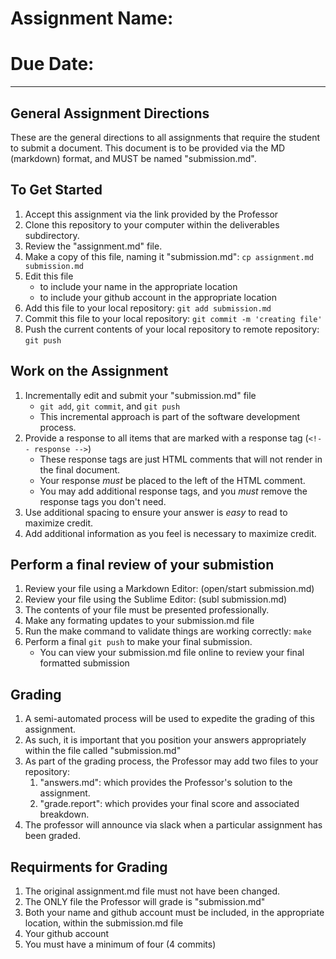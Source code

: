 # Assignment Name: 
# Due Date:
---

## General Assignment Directions
These are the general directions to all assignments that require the student to submit a document.  This document is to be provided via the MD (markdown) format, and MUST be named "submission.md".

## To Get Started
  1. Accept this assignment via the link provided by the Professor
  2. Clone this repository to your computer within the deliverables subdirectory. 
  3. Review the "assignment.md" file.
  4. Make a copy of this file, naming it "submission.md": `cp assignment.md submission.md`
  5. Edit this file 
     * to include your name in the appropriate location
     * to include your github account in the appropriate location
  6. Add this file to your local repository: `git add submission.md`
  7. Commit this file to your local repository: `git commit -m 'creating file'`
  8. Push the current contents of your local repository to remote repository: `git push`

## Work on the Assignment
  1. Incrementally edit and submit your "submission.md" file
     - `git add`, `git commit`, and `git push`
     - This incremental approach is part of the software development process.
  2. Provide a response to all items that are marked with a response tag (`<!-- response -->`)
     - These response tags are just HTML comments that will not render in the final document.
     - Your response *must* be placed to the left of the HTML comment.
     - You may add additional response tags, and you *must* remove the response tags you don't need.
  3. Use additional spacing to ensure your answer is _easy_ to read to maximize credit.
  4. Add additional information as you feel is necessary to maximize credit.


## Perform a final review of your submistion
  1. Review your file using a Markdown Editor: (open/start submission.md)
  2. Review your file using the Sublime Editor:  (subl submission.md)
  3. The contents of your file must be presented professionally.
  4. Make any formating updates to your submission.md file
  5. Run the make command to validate things are working correctly:  `make`
  6. Perform a final `git push` to make your final submission.
     - You can view your submission.md file online to review your final formatted submission 

## Grading
   1. A semi-automated process will be used to expedite the grading of this assignment. 
   2. As such, it is important that you position your answers appropriately within the file called "submission.md"
   3. As part of the grading process, the Professor may add two files to your repository:
      1. "answers.md": which provides the Professor's solution to the assignment.
      1. "grade.report": which provides your final score and associated breakdown.
   5. The professor will announce via slack when a particular assignment has been graded.

## Requirments for Grading
  1. The original assignment.md file must not have been changed.
  2. The ONLY file the Professor will grade is "submission.md"
  3. Both your name and github account must be included, in the appropriate location, within the submission.md file
  4. Your github account 
  5. You must have a minimum of four (4 commits)
